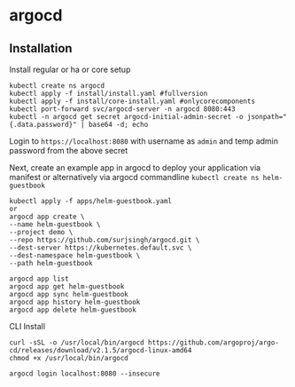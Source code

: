 # argocd



## Installation

Install regular or ha or core setup

```
kubectl create ns argocd
kubectl apply -f install/install.yaml #fullversion
kubectl apply -f install/core-install.yaml #onlycorecomponents
kubectl port-forward svc/argocd-server -n argocd 8080:443
kubectl -n argocd get secret argocd-initial-admin-secret -o jsonpath="{.data.password}" | base64 -d; echo
```
Login to `https://localhost:8080` with username as `admin` and temp admin password from the above secret

Next, create an example app in argocd to deploy your application via manifest or alternatively via argocd commandline
`kubectl create ns helm-guestbook`

```
kubectl apply -f apps/helm-guestbook.yaml
or
argocd app create \
--name helm-guestbook \
--project demo \
--repo https://github.com/surjsingh/argocd.git \
--dest-server https://kubernetes.default.svc \
--dest-namespace helm-guestbook \
--path helm-guestbook

argocd app list
argocd app get helm-guestbook
argocd app sync helm-guestbook
argocd app history helm-guestbook
argocd app delete helm-guestbook
```

CLI Install

```
curl -sSL -o /usr/local/bin/argocd https://github.com/argoproj/argo-cd/releases/download/v2.1.5/argocd-linux-amd64
chmod +x /usr/local/bin/argocd

argocd login localhost:8080 --insecure
```
